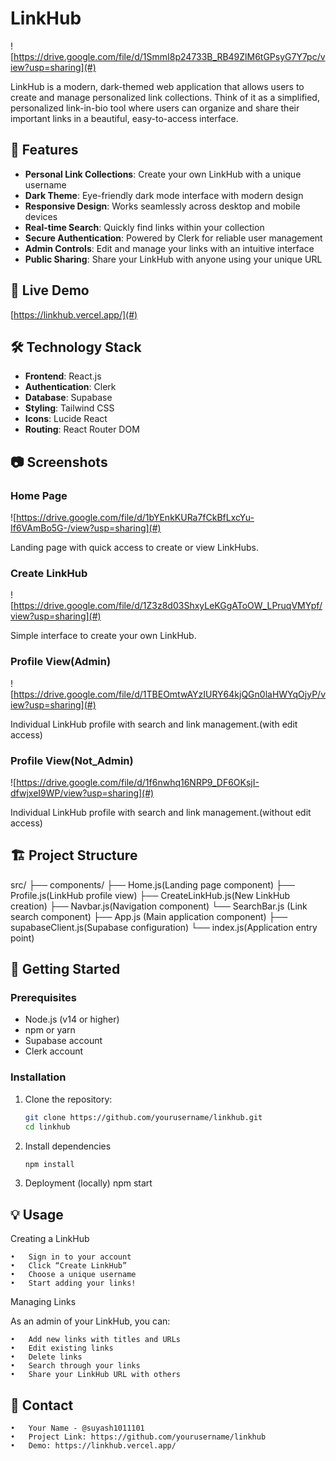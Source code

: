 # LinkHub
	
![https://drive.google.com/file/d/1SmmI8p24733B_RB49ZlM6tGPsyG7Y7pc/view?usp=sharing](#)

LinkHub is a modern, dark-themed web application that allows users to create and manage personalized link collections. Think of it as a simplified, personalized link-in-bio tool where users can organize and share their important links in a beautiful, easy-to-access interface.

## 🌟 Features

- **Personal Link Collections**: Create your own LinkHub with a unique username
- **Dark Theme**: Eye-friendly dark mode interface with modern design
- **Responsive Design**: Works seamlessly across desktop and mobile devices
- **Real-time Search**: Quickly find links within your collection
- **Secure Authentication**: Powered by Clerk for reliable user management
- **Admin Controls**: Edit and manage your links with an intuitive interface
- **Public Sharing**: Share your LinkHub with anyone using your unique URL

## 🚀 Live Demo

[https://linkhub.vercel.app/](#) 

## 🛠️ Technology Stack

- **Frontend**: React.js
- **Authentication**: Clerk
- **Database**: Supabase
- **Styling**: Tailwind CSS
- **Icons**: Lucide React
- **Routing**: React Router DOM

## 📷 Screenshots

### Home Page

![https://drive.google.com/file/d/1bYEnkKURa7fCkBfLxcYu-If6VAmBo5G-/view?usp=sharing](#)

Landing page with quick access to create or view LinkHubs.

### Create LinkHub

![https://drive.google.com/file/d/1Z3z8d03ShxyLeKGgAToOW_LPruqVMYpf/view?usp=sharing](#)

Simple interface to create your own LinkHub.

### Profile View(Admin)

![https://drive.google.com/file/d/1TBEOmtwAYzIURY64kjQGn0laHWYqOjyP/view?usp=sharing](#)

Individual LinkHub profile with search and link management.(with edit access)

### Profile View(Not_Admin)

![https://drive.google.com/file/d/1f6nwhq16NRP9_DF6OKsjI-dfwjxeI9WP/view?usp=sharing](#)

Individual LinkHub profile with search and link management.(without edit access)


## 🏗️ Project Structure
src/
├── components/
   ├── Home.js(Landing page component)
   ├── Profile.js(LinkHub profile view)
   ├── CreateLinkHub.js(New LinkHub creation)
   ├── Navbar.js(Navigation component)
   └── SearchBar.js (Link search component)
├── App.js (Main application component)
├── supabaseClient.js(Supabase configuration)
└── index.js(Application entry point)

## 🚀 Getting Started

### Prerequisites

- Node.js (v14 or higher)
- npm or yarn
- Supabase account
- Clerk account

### Installation

1. Clone the repository:

   ```bash
   git clone https://github.com/yourusername/linkhub.git
   cd linkhub
2. Install dependencies
   ```bash   
   npm install

3. Deployment (locally)
    npm start

## 💡 Usage

Creating a LinkHub

	•	Sign in to your account
	•	Click “Create LinkHub”
	•	Choose a unique username
	•	Start adding your links!

Managing Links

As an admin of your LinkHub, you can:

	•	Add new links with titles and URLs
	•	Edit existing links
	•	Delete links
	•	Search through your links
	•	Share your LinkHub URL with others

## 📧 Contact
  	•	Your Name - @suyash1011101
	•	Project Link: https://github.com/yourusername/linkhub
	•	Demo: https://linkhub.vercel.app/
